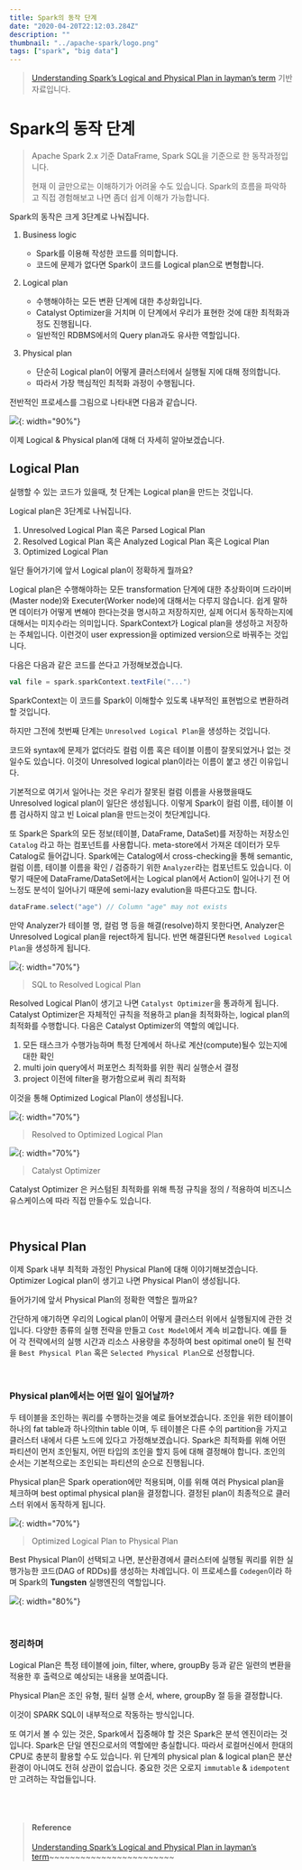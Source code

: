 ```yaml
---
title: Spark의 동작 단계
date: "2020-04-20T22:12:03.284Z"
description: ""
thumbnail: "../apache-spark/logo.png"
tags: ["spark", "big data"]
---
```


> [Understanding Spark’s Logical and Physical Plan in layman’s term](https://blog.knoldus.com/understanding-sparks-logical-and-physical-plan-in-laymans-term/) 기반 자료입니다.

# Spark의 동작 단계

> Apache Spark 2.x 기준 DataFrame, Spark SQL을 기준으로 한 동작과정입니다. 
>
> 현재 이 글만으로는 이해하기가 어려울 수도 있습니다. Spark의 흐름을 파악하고 직접 경험해보고 나면 좀더 쉽게 이해가 가능합니다.

Spark의 동작은 크게 3단계로 나눠집니다.

1. Business logic

   - Spark를 이용해 작성한 코드를 의미합니다.
   - 코드에 문제가 없다면 Spark이 코드를 Logical plan으로 변형합니다.

2. Logical plan

   - 수행해야하는 모든 변환 단계에 대한 추상화입니다.
   - Catalyst Optimizer을 거치며 이 단계에서 우리가 표현한 것에 대한 최적화과정도 진행됩니다.
   - 일반적인 RDBMS에서의 Query plan과도 유사한 역할입니다.

3. Physical plan

   - 단순히 Logical plan이 어떻게 클러스터에서 실행될 지에 대해 정의합니다.
   - 따라서 가장 핵심적인 최적화 과정이 수행됩니다.

전반적인 프로세스를 그림으로 나타내면 다음과 같습니다.

![](./spark_step.jpg){: width="90%"}

이제 Logical & Physical plan에 대해 더 자세히 알아보겠습니다.



## Logical Plan

실행할 수 있는 코드가 있을때, 첫 단계는 Logical plan을 만드는 것입니다.

Logical plan은 3단계로 나눠집니다.

1. Unresolved Logical Plan 혹은 Parsed Logical Plan
2. Resolved Logical Plan 혹은 Analyzed Logical Plan 혹은 Logical Plan
3. Optimized Logical Plan

일단 들어가기에 앞서 Logical plan이 정확하게 뭘까요?

Logical plan은 수행해야하는 모든 transformation 단계에 대한 추상화이며 드라이버(Master node)와 Executer(Worker node)에 대해서는 다루지 않습니다. 쉽게 말하면 데이터가 어떻게 변해야 한다는것을 명시하고 저장하지만, 실제 어디서 동작하는지에 대해서는 미지수라는 의미입니다. SparkContext가 Logical plan을 생성하고 저장하는 주체입니다. 이런것이 user expression을 optimized version으로 바꿔주는 것입니다.

다음은 다음과 같은 코드를 쓴다고 가정해보겠습니다.

```scala
val file = spark.sparkContext.textFile("...")
```

SparkContext는 이 코드를 Spark이 이해할수 있도록 내부적인 표현법으로 변환하려 할 것입니다.

하지만 그전에 첫번째 단계는 `Unresolved Logical Plan`을 생성하는 것입니다.

코드와 syntax에 문제가 없더라도 컬럼 이름 혹은 테이블 이름이 잘못되었거나 없는 것일수도 있습니다. 이것이 Unresolved logical plan이라는 이름이 붙고 생긴 이유입니다.

기본적으로 여기서 일어나는 것은 우리가 잘못된 컬럼 이름을 사용했을때도 Unresolved logical plan이 일단은 생성됩니다. 이렇게 Spark이 컬럼 이름, 테이블 이름 검사하지 않고 빈 Loical plan을 만드는것이 첫단계입니다.

또 Spark은 Spark의 모든 정보(테이블, DataFrame, DataSet)를 저장하는 저장소인 `Catalog` 라고 하는 컴포넌트를 사용합니다. meta-store에서 가져온 데이터가 모두 Catalog로 들어갑니다. Spark에는 Catalog에서 cross-checking을 통해 semantic, 컬럼 이름, 테이블 이름을 확인 / 검증하기 위한 `Analyzer`라는 컴포넌트도 있습니다. 이렇기 때문에 DataFrame/DataSet에서는 Logical plan에서 Action이 일어나기 전 어느정도 분석이 일어나기 때문에 semi-lazy evalution을 따른다고도 합니다.

```scala
dataFrame.select("age") // Column "age" may not exists
```

만약 Analyzer가 테이블 명, 컬럼 명 등을 해결(resolve)하지 못한다면, Analyzer은 Unresolved Logical plan을 reject하게 됩니다. 반면 해결된다면 `Resolved Logical Plan`을 생성하게 됩니다.

![](./sqlToResolvedLogicalPlan.jpg){: width="70%"}

> SQL to Resolved Logical Plan

Resolved Logical Plan이 생기고 나면 `Catalyst Optimizer`을 통과하게 됩니다. Catalyst Optimizer은  자체적인 규칙을 적용하고 plan을 최적화하는, logical plan의 최적화를 수행합니다. 다음은 Catalyst Optimizer의 역할의 예입니다.

1. 모든 태스크가 수행가능하며 특정 단계에서 하나로 계산(compute)될수 있는지에 대한 확인
2. multi join query에서 퍼포먼스 최적화를 위한 쿼리 실행순서 결정
3. project 이전에 filter을 평가함으로써 쿼리 최적화

이것을 통해 Optimized Logical Plan이 생성됩니다.

![](./resolvedToOptimized.jpg){: width="70%"}

> Resolved to Optimized Logical Plan

![](./catalystOptimizer.jpg){: width="70%"}

> Catalyst Optimizer

Catalyst Optimizer 은 커스텀된 최적화를 위해 특정 규칙을 정의 / 적용하여 비즈니스 유스케이스에 따라 직접 만들수도 있습니다.

<br>

## Physical Plan

이제 Spark 내부 최적화 과정인 Physical Plan에 대해 이야기해보겠습니다. Optimizer Logical plan이 생기고 나면 Physical Plan이 생성됩니다.

들어가기에 앞서 Physical Plan의 정확한 역할은 뭘까요?

간단하게 얘기하면 우리의 Logical plan이 어떻게 클러스터 위에서 실행될지에 관한 것입니다. 다양한 종류의 실행 전략을 만들고 `Cost Model`에서 계속 비교합니다. 예를 들어 각 전략에서의 실행 시간과 리소스 사용량을 추정하여 best opitimal one이 될 전략을 `Best Physical Plan` 혹은 `Selected Physical Plan`으로 선정합니다.

<br>

### Physical plan에서는 어떤 일이 일어날까?

 두 테이블을 조인하는 쿼리를 수행하는것을 예로 들어보겠습니다. 조인을 위한 테이블이 하나의 fat table과 하나의thin table 이며, 두 테이블은 다른 수의 partition을 가지고 클러스터 내에서 다른 노드에 있다고 가정해보겠습니다. Spark은 최적화를 위해 어떤 파티션이 먼저 조인될지, 어떤 타입의 조인을 할지 등에 대해 결정해야 합니다. 조인의 순서는 기본적으로는 조인되는 파티션의 순으로 진행됩니다. 

Physical plan은 Spark operation에만 적용되며, 이를 위해 여러 Physical plan을 체크하며 best optimal physical plan을 결정합니다. 결정된 plan이 최종적으로 클러스터 위에서 동작하게 됩니다.

![](./physicalPlan.jpg){: width="70%"}

> Optimized Logical Plan to Physical Plan

Best Physical Plan이 선택되고 나면, 분산환경에서 클러스터에 실행될 쿼리를 위한 실행가능한 코드(DAG of RDDs)를 생성하는 차례입니다. 이 프로세스를 `Codegen`이라 하며 Spark의 **Tungsten** 실행엔진의 역할입니다.

![](./codegen.jpg){: width="80%"}



<br>

### 정리하며

Logical Plan은 특정 테이블에 join, filter, where, groupBy 등과 같은 일련의 변환을 적용한 후 출력으로 예상되는 내용을 보여줍니다.

Physical Plan은 조인 유형, 필터 실행 순서, where, groupBy 절 등을 결정합니다.

이것이 SPARK SQL이 내부적으로 작동하는 방식입니다.

또 여기서 볼 수 있는 것은, Spark에서 집중해야 할 것은 Spark은 분석 엔진이라는 것입니다. Spark은 단일 엔진으로서의 역할에만 충실합니다. 따라서 로컬머신에서 한대의 CPU로 충분히 활용할 수도 있습니다. 위 단계의 physical plan & logical plan은 분산환경이 아니여도 전혀 상관이 없습니다. 중요한 것은 오로지 `immutable` & `idempotent`만 고려하는 작업들입니다.

<br>

<br>

>#### Reference
>
>[Understanding Spark’s Logical and Physical Plan in layman’s term](https://blog.knoldus.com/understanding-sparks-logical-and-physical-plan-in-laymans-term/)~~~~~~~~~~~~~~~~~~~~~~~~